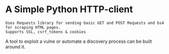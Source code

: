 # A Simple Python HTTP-client
	Uses Requests library for sending basic GET and POST Requests and bs4 for scraping HTML pages.
	Supports SSL, csrf_tokens & cookies
	
A tool to exploit a vulne or automate a discovery process can be built around it.
